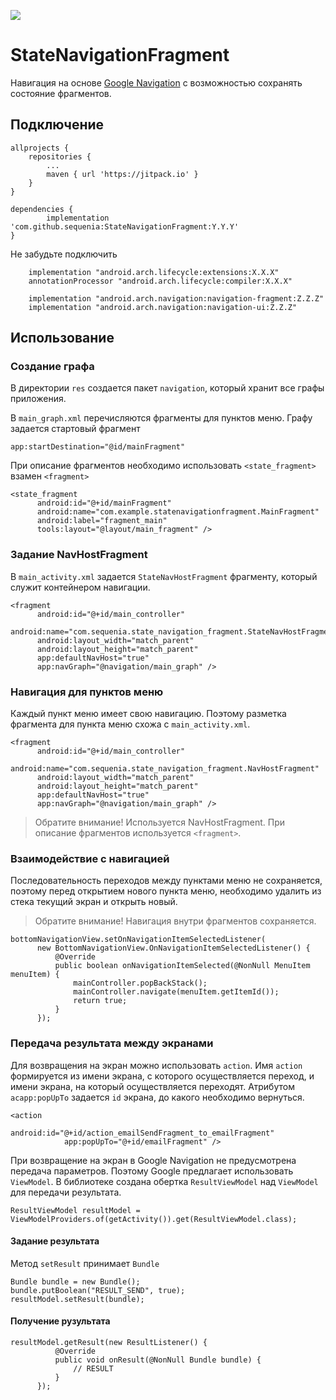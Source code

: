 [![](https://jitpack.io/v/sequenia/StateNavigationFragment.svg)](https://jitpack.io/#sequenia/StateNavigationFragment)

# StateNavigationFragment

Навигация на основе [Google Navigation](https://developer.android.com/guide/navigation) с возможностью сохранять состояние фрагментов.

## Подключение

```
allprojects {
    repositories {
        ...
        maven { url 'https://jitpack.io' }
    }
}

dependencies {
        implementation 'com.github.sequenia:StateNavigationFragment:Y.Y.Y'
}
```

Не забудьте подключить

```
    implementation "android.arch.lifecycle:extensions:X.X.X"
    annotationProcessor "android.arch.lifecycle:compiler:X.X.X"

    implementation "android.arch.navigation:navigation-fragment:Z.Z.Z"
    implementation "android.arch.navigation:navigation-ui:Z.Z.Z"
```

## Использование

### Создание графа

В директории `res` создается пакет `navigation`, который хранит все графы приложения.

В  `main_graph.xml` перечисляются фрагменты для пунктов меню. Графу задается стартовый фрагмент
```
app:startDestination="@id/mainFragment"
```
При описание фрагментов необходимо использовать `<state_fragment>` взамен `<fragment>` 
```
<state_fragment
      android:id="@+id/mainFragment"
      android:name="com.example.statenavigationfragment.MainFragment"
      android:label="fragment_main"
      tools:layout="@layout/main_fragment" />
```

### Задание NavHostFragment

В `main_activity.xml` задается `StateNavHostFragment` фрагменту, который служит контейнером навигации. 
```
<fragment
      android:id="@+id/main_controller"
      android:name="com.sequenia.state_navigation_fragment.StateNavHostFragment"
      android:layout_width="match_parent"
      android:layout_height="match_parent"
      app:defaultNavHost="true"
      app:navGraph="@navigation/main_graph" />
```

### Навигация для пунктов меню

Каждый пункт меню имеет свою навигацию. Поэтому разметка фрагмента для пункта меню схожа с `main_activity.xml`. 
```
<fragment
      android:id="@+id/main_controller"
      android:name="com.sequenia.state_navigation_fragment.NavHostFragment"
      android:layout_width="match_parent"
      android:layout_height="match_parent"
      app:defaultNavHost="true"
      app:navGraph="@navigation/main_graph" />
```
> Обратите внимание! Используется NavHostFragment. При описание фрагментов используется `<fragment>`.

### Взаимодействие с навигацией

Последовательность переходов между пунктами меню не сохраняется, поэтому перед открытием нового пункта меню, необходимо удалить из стека текущий экран и открыть новый. 
> Обратите внимание! Навигация внутри фрагментов сохраняется.
```
bottomNavigationView.setOnNavigationItemSelectedListener(
      new BottomNavigationView.OnNavigationItemSelectedListener() {
          @Override
          public boolean onNavigationItemSelected(@NonNull MenuItem menuItem) {
              mainController.popBackStack();
              mainController.navigate(menuItem.getItemId());
              return true;
          }
      });
```

### Передача результата между экранами

Для возвращения на экран можно использовать `action`. Имя `action` формируется из имени экрана, с которого осуществляется переход, и имени экрана, на который осуществляется переходят. Атрибутом `acapp:popUpTo` задается `id` экрана, до какого необходимо вернуться.
```
<action
            android:id="@+id/action_emailSendFragment_to_emailFragment"
            app:popUpTo="@+id/emailFragment" />
 ```
При возвращение на экран в Google Navigation не предусмотрена передача параметров. Поэтому Google предлагает использовать `ViewModel`. В библиотеке создана обертка `ResultViewModel` над `ViewModel` для передачи результата.
```
ResultViewModel resultModel = ViewModelProviders.of(getActivity()).get(ResultViewModel.class);
 ```
#### Задание результата

Метод `setResult` принимает `Bundle`
```
Bundle bundle = new Bundle();
bundle.putBoolean("RESULT_SEND", true);
resultModel.setResult(bundle);
```

#### Получение рузультата
```
resultModel.getResult(new ResultListener() {
          @Override
          public void onResult(@NonNull Bundle bundle) {
              // RESULT
          }
      });
```
